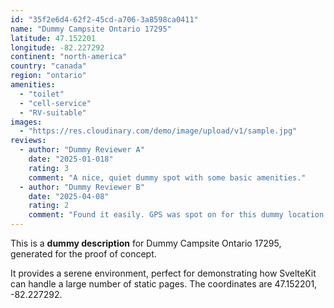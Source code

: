 ```yaml
---
id: "35f2e6d4-62f2-45cd-a706-3a8598ca0411"
name: "Dummy Campsite Ontario 17295"
latitude: 47.152201
longitude: -82.227292
continent: "north-america"
country: "canada"
region: "ontario"
amenities:
  - "toilet"
  - "cell-service"
  - "RV-suitable"
images:
  - "https://res.cloudinary.com/demo/image/upload/v1/sample.jpg"
reviews:
  - author: "Dummy Reviewer A"
    date: "2025-01-018"
    rating: 3
    comment: "A nice, quiet dummy spot with some basic amenities."
  - author: "Dummy Reviewer B"
    date: "2025-04-08"
    rating: 2
    comment: "Found it easily. GPS was spot on for this dummy location."
---
```


This is a **dummy description** for Dummy Campsite Ontario 17295, generated for the proof of concept.

It provides a serene environment, perfect for demonstrating how SvelteKit can handle a large number of static pages. The coordinates are 47.152201, -82.227292.
